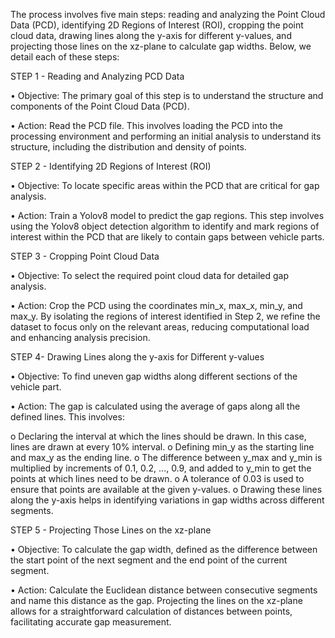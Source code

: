 The process involves five main steps: reading and analyzing the Point Cloud Data (PCD), identifying 2D Regions of Interest (ROI), cropping the point cloud data, drawing lines along the y-axis for different y-values, and projecting those lines on the xz-plane to calculate gap widths. Below, we detail each of these steps:

STEP 1 - Reading and Analyzing PCD Data

•	Objective: The primary goal of this step is to understand the structure and components of the Point Cloud Data (PCD).

•	Action: Read the PCD file. This involves loading the PCD into the processing environment and performing an initial analysis to understand its structure, including the distribution and density of points.




STEP 2 - Identifying 2D Regions of Interest (ROI)

•	Objective: To locate specific areas within the PCD that are critical for gap analysis.

•	Action: Train a Yolov8 model to predict the gap regions. This step involves using the Yolov8 object detection algorithm to identify and mark regions of interest within the PCD that are likely to contain gaps between vehicle parts.




STEP 3 - Cropping Point Cloud Data

•	Objective: To select the required point cloud data for detailed gap analysis.

•	Action: Crop the PCD using the coordinates min_x, max_x, min_y, and max_y. By isolating the regions of interest identified in Step 2, we refine the dataset to focus only on the relevant areas, reducing computational load and enhancing analysis precision.




STEP 4- Drawing Lines along the y-axis for Different y-values

•	Objective: To find uneven gap widths along different sections of the vehicle part.

•	Action: The gap is calculated using the average of gaps along all the defined lines. This involves:

o	Declaring the interval at which the lines should be drawn. In this case, lines are drawn at every 10% interval.
o	Defining min_y as the starting line and max_y as the ending line.
o	The difference between y_max and y_min is multiplied by increments of 0.1, 0.2, ..., 0.9, and added to y_min to get the points at which lines need to be drawn.
o	A tolerance of 0.03 is used to ensure that points are available at the given y-values.
o	Drawing these lines along the y-axis helps in identifying variations in gap widths across different segments.




STEP 5 - Projecting Those Lines on the xz-plane

•	Objective: To calculate the gap width, defined as the difference between the start point of the next segment and the end point of the current segment.

•	Action: Calculate the Euclidean distance between consecutive segments and name this distance as the gap. Projecting the lines on the xz-plane allows for a straightforward calculation of distances between points, facilitating accurate gap measurement.
